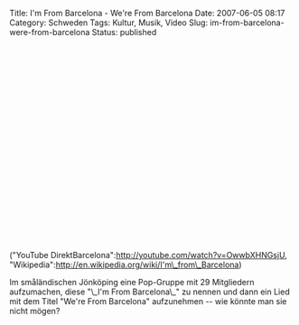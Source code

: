 Title: I'm From Barcelona - We're From Barcelona
Date: 2007-06-05 08:17
Category: Schweden
Tags: Kultur, Musik, Video
Slug: im-from-barcelona-were-from-barcelona
Status: published

<p>
<object width="425" height="350">
<param name="movie" value="http://www.youtube.com/v/OwwbXHNGsjU"></param><param name="wmode" value="transparent"></param>

<embed src="http://www.youtube.com/v/OwwbXHNGsjU" type="application/x-shockwave-flash" wmode="transparent" width="425" height="350">
</embed>
</object>
  
("YouTube DirektBarcelona":http://youtube.com/watch?v=OwwbXHNGsjU,
"Wikipedia":http://en.wikipedia.org/wiki/I'm\_from\_Barcelona)

</p>
Im småländischen Jönköping eine Pop-Gruppe mit 29 Mitgliedern
aufzumachen, diese "\_I'm From Barcelona\_" zu nennen und dann ein Lied
mit dem Titel "We're From Barcelona" aufzunehmen -- wie könnte man sie
nicht mögen?


